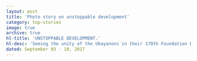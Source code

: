 ```yaml
---
layout: post
title: 'Photo story on unstoppable development'
category: top-stories
image: true
archive: true
hl-title: 'UNSTOPPABLE DEVELOPMENT.'
hl-desc: 'Seeing the unity of the Ubayanons in their 170th Foundation Day, Cabinet Sec. Leoncio Evasco foresaw the unstoppable development of the town. He however reminded local officials to make sure potable water and power is responded this early so that the progress is even faster. (rahc/PIA-7/Bohol)'
dated: September 03 - 10, 2017
---
```

